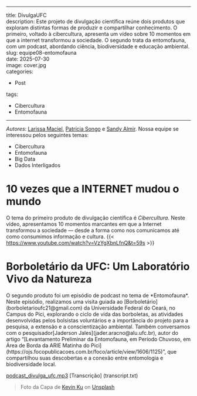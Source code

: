 
---
title: DivulgaUFC <br>
description: Este projeto de divulgação científica reúne dois produtos que exploram distintas
formas de produzir e compartilhar conhecimento. O primeiro, voltado à cibercultura,
apresenta um vídeo sobre 10 momentos em que a internet transformou a sociedade. O
segundo trata da entomofauna, com um podcast, abordando ciência, biodiversidade e
educação ambiental. <br>
slug: equipe08-entomofauna <br>
date: 2025-07-30 <br>
image: cover.jpg <br>
categories: <br>
- Post <br>

tags: <br>
- Cibercultura
- Entomofauna

---
*Autores*: [Larissa Maciel](larissamaciel1e@gmail.com), [Patrícia
Songo](patriciasongo@alu.ufc.br) e [Sandy Almir](sandyalmir904@gmail.com).
Nossa equipe se interessou pelos seguintes temas:
- Cibercultura
- Entomofauna
- Big Data
- Dados Interligados
# 10 vezes que a INTERNET mudou o mundo
O tema do primeiro produto de divulgação científica é *Cibercultura*. Neste vídeo,
apresentamos 10 momentos marcantes em que a Internet transformou a sociedade —
desde a forma como nos comunicamos até como consumimos informação e cultura.
{{< https://www.youtube.com/watch?v=VzYgXbnLfnQ&t=59s >}}
# Borboletário da UFC: Um Laboratório Vivo da Natureza
<div align="center">
<img src="https://github.com/user-attachments/assets/9966b973-efac-45dd-a9eb-36732e9813d6" width="0px" />
</div>
O segundo produto foi um episódio de podcast no tema de *Entomofauna*. Neste
episódio, realizamos uma visita guiada ao [Borboletário](borboletarioufc21@gmail.com) da
Universidade Federal do Ceará, no Campus do Pici, explorando o ciclo de vida das
borboletas, as atividades desenvolvidas pelos bolsistas voluntários e a importância do
projeto para a pesquisa, a extensão e a conscientização ambiental. Também conversamos
com o pesquisador[Jaderson Jales](jader.aracno@alu.ufc.br), autor do artigo
“[Levantamento Preliminar da Entomofauna, em Período Chuvoso, em Área de Borda da ARIE Matinha do Pici](https://ojs.focopublicacoes.com.br/foco/article/view/1606/1125)”, que
compartilhou suas descobertas e a conexão entre entomologia e biodiversidade local.

[podcast_divulga_ufc.mp3](https://soundcloud.com/equipe08/divulgaufc-borboletario-da-ufc-um-laboratorio-vivo-da-natureza)
[Transcrição]
(transcript.txt)
> Foto da Capa de [Kevin Ku](https://unsplash.com/@ikukevk) on
[Unsplash](https://unsplash.com/)

